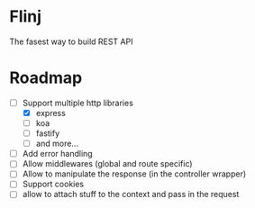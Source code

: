 # Flinj

The fasest way to build REST API

# Roadmap

- [ ] Support multiple http libraries
  - [x] express
  - [ ] koa
  - [ ] fastify
  - [ ] and more...
- [ ] Add error handling
- [ ] Allow middlewares (global and route specific)
- [ ] Allow to manipulate the response (in the controller wrapper)
- [ ] Support cookies
- [ ] allow to attach stuff to the context and pass in the request
